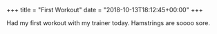 +++
title = "First Workout"
date = "2018-10-13T18:12:45+00:00"
+++

Had my first workout with my trainer today. Hamstrings are soooo sore.
			